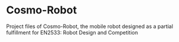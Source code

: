 # Cosmo-Robot
Project files of Cosmo-Robot, the mobile robot designed as a partial fulfillment for EN2533: Robot Design and Competition
